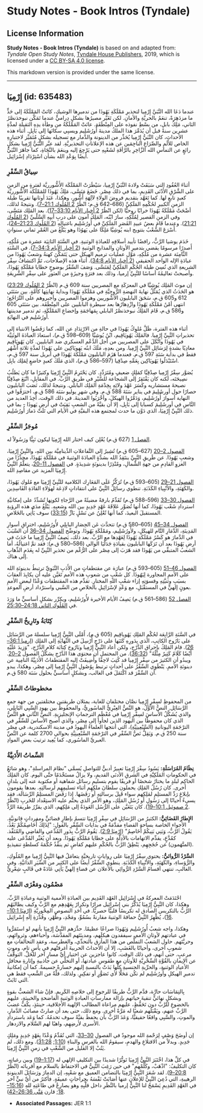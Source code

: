 # Study Notes - Book Intros (Tyndale)

## License Information

**Study Notes - Book Intros (Tyndale)** is based on and adapted from: _Tyndale Open Study Notes_, [Tyndale House Publishers](https://tyndaleopenresources.com/), 2019, which is licensed under a [CC BY-SA 4.0 license](https://creativecommons.org/licenses/by-sa/4.0/legalcode.en).

This markdown version is provided under the same license.



--------------------------------

## إِرْمِيَا (id: 635483)

عندما دَعَا الله النَّبَيَّ إِرْمِيا لتحذيرِ مَمْلَكَةِ يَهُوذَا من تدميرِها الوشيكِ، كانَتْ المَمْلَكَةُ إلى حَدٍّ ما مزدَهِرَةً، تنعَمُ بالحريَّةِ والأمانِ. لكن تَغَيَّر مصيرُها بشكلٍ دِراميٍّ عندما تَمَكَّن نبوخذنصَّرُ الثاني، مَلِكُ بابلِ، من بسْطِ نفوذه على المِنْطَقَةِ. عانَتْ المَمْلَكَةُ من وطأة يدِهِ الثقيلةِ لمدَّةِ عشرين سنةً قبل أن يُدَمِّرَ هذا الملكُ مدينةَ أُورُشَلِيم ويسبِي سكانَها إلى بَابِل. أثناء هذه الأحداث، كان النَّبَيُّ إِرْمِيا يُحَذِّر من الدينونة والدَّمار مع تسجيله بشكلٍ مُتَمَيِّز لاختبارِهِ الخاص للأَلَمِ والصِّرَاعِ الناجِمَين عن هذه الإعلاناتِ التحذيريَّةِ. لقد عبَّر النَّبَيُّ إِرْمِيا بشكلٍ رائعٍ عن التماسِ الله الزَّاخِرِ بالرَّأفَةِ لشَعْبِهِ حتى يَرْجِعَ إليه وينعَمَ بالنَّجَاةِ، كما جاهَرَ النَّبَيُّ أيضًا بِوَعْدِ الله بشأن اسْتِرْدَادِ إسْرَائِيل.

### سِياقُ السِّفْرِ

أثناءَ العُقُودِ التي سَبَقَتْ ولادةَ النَّبَيِّ إِرْمِيا، سَيْطَرَتْ المَمْلَكَة الأَشُّورريَّة لفترةٍ من الزمنِ على الشَّرْقِ الأَدْنَى القَدِيمِ، بما في ذلك مِصْر. خَضَعَ مَنَسَّى، مَلِكُ يَهُوذَا للمَمْلَكَة الأَشُّورريَّة كعبدٍ تابعٍ لها. كما تَعَهَّد بتقديم فروضَ الولاءِ لآلِهَةِ أَشُّورِ، وهكذا، عَبَدَ أوثانها تقريبًا طيلة الزمنِ الكبيرِ لحُكْمِهِ المَلَكِيِّ (686–642 ق.م؛ انْظُرْ [2 المُلُوك 21:1–7](https://ref.ly/2Kgs21:1-2Kgs21:7)). ونتيجةً لذلك، أضْحَتْ مَمْلَكَةُ يَهُوذَا خرابًا روحيًّا (لكن انْظُرْ [2 أخبار الأيام 33:10–17](https://ref.ly/2Chr33:10-2Chr33:17)). بعد المَلِك مَنَسَّى، وفي الزمنِ القصير لِمُلْكِهِ، سارَ ابْنُه، المَلِكُ آمون على دربِ أبيِهِ السَّلْبيِّ ([2 المُلُوك 21:21](https://ref.ly/2Kgs21:21)). وعندما قَامَ بعضُ عبيدِ القَصَرِ المَلَكِيِّ في أُورُشَلِيم باغتيالِهِ ([2 المُلُوك 21:23–24](https://ref.ly/2Kgs21:23-2Kgs21:24))، أَسْرَعَ الشَّعْبُ بتتويج ابنه يُوشِيَّا مَلِكًا على يَهوُذَا وهو يَبْلُغُ من العُمْرِ ثماني سنواتٍ.

خَدَمَ يوشيا الرَّبُّ، رافضًا تأييد أسلافِهِ للعبادَةِ الوثنيةِ. في السَّنَةِ الثانِيَة عشرة من مُلْكِهِ، أَصدرًا مرسومًا يقضي بتدميرِ الأوثانِ والمذابحِ الوثنيةِ ([2 أخبار الأيام 34:3–7](https://ref.ly/2Chr34:3-2Chr34:7)). في السَّنَةِ الثَّامِنَة عشرة من مُلْكِهِ، مَوَّل عمليات ترميم الهيكلِ حتى يَتَمَكَّنَ كهنةُ وشعبُ يَهُوذَا من عبادَةِ الإله الواحد الحقيقي ([2 أخبار الأيام 34:8](https://ref.ly/2Chr34:8)). أثناء هذه الإصلاحات، تَمَّ اكتشافُ سِفْر الشريعةِ الذي نُسِيَ طيلة الحُكْمِ المَلَكِيِّ لِمَنَسَّى. وَصَفَ السِّفْرُ بوضوحٍ خطايا مَمْلَكَةِ يَهُوذَا، وأصبحتْ تعاليمُهُ أساسًا للنَّبِيِّ إرميا، وذلك بعد فترَةٍ وجيزَةٍ من العثورِ على سِفْرِ الشَّرِيعَةِ.

إن موتَ المَلِك يُوشِيَّا في المعرَكَةِ مع المصريين سنة 609 ق.م (انْظُرْ [2 المُلُوك 23:29](https://ref.ly/2Kgs23:29)) هو الحَدَثُ الذي يُمَثِّلُ نهايةَ النهضةِ الرُّوحيَّةِ في مَمْلَكَةِ يَهُوذَا وبدايةَ نهايتِها كأُمَّةٍ. بين سَنَتَي 612 و605 ق.م، سَحَقَ البابليون الأشُّوريين وهزموا المصريين وأجبروهم على التَّرَاجُع؛ انتهى أمْنُ مَمْلَكَةِ يَهُوذَا وازْدِهارُها بعد سيطرةِ البابليين على المِنْطَقَة. بين سَنَتَي 605 و586 ق.م، قَامَ المَلِكُ نبوخذنصَّرُ البابلي بِمَهاجَمَةِ وإخضاعِ المَمْلَكَةِ، ثم تدمير مدينتها أُورُشَلِيم في النهايَةِ.

أثناء هذه الفترة، ظَلَّ مُلوكُ يَهُوذَا في حالةِ من الارْتِدَادِ عن الله، كما رَفَضُوا الانتباهَ إلى تحذيراتِ النَّبِيِّ إِرْمِيا. فالمَلِكُ يَهُويَاقِيم، ابْنُ يُوشِيَّا (609–598 ق.م)، استعادَ العبادَةَ الوثَنِيَّة في يَهُوذَا واتَّكَلَ على المصريين من أجل الدَّعْم العسكري ضد البابليين. كان يَهُويَاقِيم معادِيًا بشدةٍ لِرَسَائِل النَّبِيِّ إِرْمِيا. ومن بعدِهِ، مَلَكَ ابنُه يَهويَاكِين على يَهُوذَا لمدَّةِ ثلاثةِ أَشْهُر فقط في بداية سَنَةِ 597 ق.م. فعندما هَزَمَ البابليون مَمْلَكَةَ يَهُوذَا في أبريل سنة 597 ق.م، اسْتَبْدَلُوا يَهُويَاكِين بِعَمِّهِ صِدْقِيا (597–586 ق.م)، الذي مَلَكَ كعبدٍ خاضعٍ لِمَلِك بابِل.

يُصَوَّر سِفْرُ إِرْمِيا صِدْقِيَّا كمَلِكٍ ضعيفٍ ومُتَرَدِّدٍ. كان يَحْتَرِمُ النَّبِيِّ إِرْمِيَا وكثيرًا ما كان يَطلُبُ نصِيحَتَه، لكنه كان يَفْتَقِرُ إلى الشجاعة للسَّيْرِ في طريقِ الرَّبِّ. في المقابِلِ، اتَّبَعَ صِدْقِيَّا نصيحةَ مستشاريه وكَسَرَ عَهْدَ ولائِهِ بِخِدْمَةِ المَلِك البابلي. ونتيجةً لذلك، نَصَبَ البابليون حصارًا حول أورشَلِيمَ في يناير سَنَةَ 588 ق.م. وفي شهرِ يوليو سَنَة 586 ق.م، اخترَقُوا في النهاية أسوارَ أُورُشَلِيم، وَدَمَّرُوا الهيكلَ، وأخْرَبُوا المدينةَ. في ذلك الوقت، أُخِذَ العديد من النَّاسِ في أورشَلِيمَ كسبايا إلى بَابِل، إلا أن بقيَّةً من الشعبِ بَقِيَتْ في أرضِ يَهوذَا \- بما في ذلك النَّبِيِّ إِرْمِيَا، الذي دَوَّن ما حدث لمجتمع هذه البقيَّةِ في الأيام التي تَلَتْ دَمارَ أُورُشَلِيم.

### مُوجَزُ السِّفْرِ

[الفصل 1](https://ref.ly/Jer1:1-Jer1:19) (627 ق.م) يُعْلِن كيف اختار الله إِرْمِيَا ليكون نَبِيًّا ورَسُولاً له.

[الفصول 2–20](https://ref.ly/Jer2:1-Jer20:18) (627–605 ق.م) تُشِيرُ إلى التَّفاعلاتِ الدِّينامِيَّة بين اللهِ، والنَّبِيِّ إِرْمِيَا، وشعبِ يَهُوذَا. عن طَرِيقِ النَّبِيِّ ينتَقِدُ الله بشدَّةٍ العبادَةَ الوثنيةَ في مَمْلَكَةِ يَهُوذَا، محذِّرًا من الغزوِ القادِمِ من جهةِ الشِّمالِ، ومُنْذِرًا بدينونَةٍ شدِيدَةٍ. في [الفصول 11–20](https://ref.ly/Jer11:1-Jer20:18)، يتعلَّمُ النَّبِيِّ إِرْمِيَا المزيد عن مقاصِدِ الله.

[الفصول 21–29](https://ref.ly/Jer21:1-Jer29:32) (605–593 ق.م) تُرَكِّزُ عَلَى المَعَارِك الكلامية للنَّبِيِّ إِرْمِيَا مع مُلوكِ يَهُوذَا، والكَهَنَةِ، والأَنْبِياءِ الكَذَبَةِ. تنطوي رسائِلُ النَّبِيِّ على انتقاداتٍ لاذِعَة لهؤلاءِ القادَةِ الفَاسِدِين.

[الفصول 30–33](https://ref.ly/Jer30:1-Jer33:26) (596–588 ق.م) تُقَدِّمُ بارقةً مضيئَةً من الرَّجاءِ لكونِها تُشَدِّدُ على إمكانيَّةِ استردادِ شَعْب يَهُوذَا، كما أنها تُصَوِّر عَلاقَةَ عَهْدٍ جَدِيدٍ بين الله وشعبِهِ. يَبْلُغُ مدَى هذه الرؤيةِ المستقبلَ البعيدَ، كما أنها تُعْلِنُ عن نَسْلٍ بَارٍّ ([33:15](https://ref.ly/Jer33:15)) سوف يَأْتِي بالخَلاصِ.

[الفصول 34–45](https://ref.ly/Jer34:1-Jer45:5) (605–580 ق.م) تتحدَّث عَن الحِصَارِ البابِلِي لأُورُشَلِيم، اختراقِ أسوارِ المَدِينَةِ، الدَّمَارِ التَّام للهيكَلِ، ولأُورُشَلِيم، ومَمْلَكَةِ يَهُوذَا. وتوضِّح [الفصول 34–36](https://ref.ly/Jer34:1-Jer36:32) أن السَّبَبَ في الدَّمارَ هو كَسْرُ مَمْلَكَةِ يَهُوذَا لِعَهْدِها مع الرَّبِّ. بعد ذلك، يَصِفُ النَّبِيُّ إِرْمِيا ما حَدَثَ في أرضِ يَهُوذَا بعد أن تَرَكَها البابليون بقيادَةِ جَدَلْيَا الوالي (586–580 ق.م): فقد تمَّ اغتيالُهُ، أما الشعبُ المتبقِّي من يَهُوذَا فقد هَرَبَ إلى مِصْر على الرُّغْم من تحذيرِ النَّبِيِّ له بِعَدَمِ الذِّهابِ إلى هناك.

[الفصول 46–51](https://ref.ly/Jer46:1-Jer51:64) (605–593 ق.م) عبارَة عن مقتطفاتٍ من الأَدَبِ النَّبَوِيِّ ترتبطُ بدينونَةِ الله على الأممِ المجاورة لِيَهُوذَا. كل شَعْبٍ من شعوبِ هذه الأمم تَعَيَّن عليه أن يكابِدَ العقابَ بسبَبِ وثنيَّتِهِ وقسوَتِهِ إزاء شعْبِ اللهِ المختارِ. تقدِّم هذه المقتطفات وَعْدًا لبعضِ الأممِ بعونٍ إلهيٍّ في المستقْبَلِ، مع وَعْدٍ لإسْرَائِيلِ بالخلاصِ من السَّبي واسترْداد أرضِ الموعدِ.

[الفصل 52](https://ref.ly/Jer52:1-Jer52:34) (586–561 ق.م) يَصِفُ الأيام الأخيرة لأُورُشَلِيم، ويكرِّر بشكلٍ أساسيٍّ ما وَرَدَ في [المُلُوك الثاني 24:18–25:30](https://ref.ly/2Kgs24:18-2Kgs25:30).

### كِتَابَةُ وتَارِيخُ السِّفْرِ

في السَّنَةِ الرَّابِعَة لحُكْمِ المَلِكِ يَهُوياقِيم (605 ق.م)، أَمْلَى النَّبِيُّ إِرْمِيا سلسلةَ من الرَّسَائِل على بَارُوخ الكاتِبِ، الذي بِدَورِهِ كَتَبَها على دَرْجٍ أُرْسِلَ في النِّهايَةِ إلى المَلِكِ ([إرميا 36:1–26](https://ref.ly/Jer36:1-Jer36:26)). قامَ المَلِكُ بإحراق الدَّرْجِ، ولكن أعاد النَّبِيُّ إِرْمِيا وبَارُوخ كِتابَة كلام الدَّرْجِ، "وَزِيدَ عَلَيْهِ أَيْضًا كَلَامٌ كَثِيرٌ مِثْلُهُ" ([36:32](https://ref.ly/Jer36:32)). من المحتملِ أن محتوَى هذا الدَّرْجِ يشكِّلُ الفصول [2–20](https://ref.ly/Jer2:1-Jer20:18). ويبدُو أن الكثيرَ من سِفْر إِرْمِيا قد كُتِبَ لاحِقًا وأُضِيفَتْ إليه المقتطفاتُ الأَدَبِيَّةُ النامِية عن دينونَةِ الأممِ. يَنْطَوِي السِّفْرُ على أحداثٍ ترتبط بِوُصُولِ النَّبِيُّ إِرْمِيا إلى مِصْر، وهكذا، يبدو أن السِّفْرَ قد اكْتَمَلَ في الغالب، وبشكلٍ أساسيٍّ بحلول سَنَة 580 ق.م.

### مخطوطاتُ السِّفْرِ

من المحفوظِ لسِفْرِ إِرْمِيا نصَّان مختلفان للغاية، يمثلان طريقتين مختلفتين من جهة جمعِ الرَّسَائِل. النصُّ الأوَّلُ، هو النَّصُّ العِبْرِيُّ الماسُورِيُّ، والمحفُوظُ بين يهودِ السَّبِي البَابِلِي، والذي يُشَكِّلُ الأساسَ لسِفْرِ إِرْمِيا في مُعْظَمِ الترجماتِ الإنجليزيةِ. النصُّ الثَّاني هو النَّصُّ الذي كان محفوظًا بين اليهود الذين لجأوا إلى مِصْر، والذي أصبح الأساسَ للسِّفْرِ في الترْجَمَةِ اليونانيةِ (السَّبْعِينِيَّةِ)، التي أنتجها العلماءُ اليهودُ في مدينة الاسكندرية، في مِصْر سنة 250 ق.م. وَيَقِلُّ نَصُّ السِّفْرِ في الترْجَمَةِ السَّبْعِينِيَّةِ بحوالي 2700 كلمة عن النَّصِّ العبريِّ الماسُوري، كما يُعِيد ترتيبَ بعضِ الموادِ.

### السِّماتُ الأَدَبِيَّةُ

**نِظَامُ المُرَاسَلَةِ:** يَسُودُ سِفْرَ إِرْمِيَا تعبيرٌ أدبيٌّ للتواصلِ يُسمَّى "نظامَ المراسلةِ"، وهو شائعٌ في الحكوماتِ المَلَكِيَّةِ في الشرقِ الأدنَى القديمِ، ولا يزالُ مستَخْدَمًا حتَّى اليوم. كان المَلِكُ الحاكِم لبلدٍ ما يختارُ شخصًا أو فريقًا يقوم بتسليمِ رسائل شفاهية أو مكتوبة عنه إلى بلدانٍ أخرى. كان رُسُلُ المَلِكِ يحملون سلطانَ ملكِهِم أثناء تسليمِهِم لرسالتِهِ. بعدها يقومون بإبلاغ رَدِّ المستلِمِ لمَلِكِهم سواء قَبِلَ برسالتِهِ أو رَفَضَها. إذا رَفَضَ المستلِمُ الرِّسَالَة، فقد يسيءُ أحيانًا إلى رَسُولِ أو رُسُلِ المَلِكِ، وهو الأمر الذي يحتِّم عليه الاستِعْداد للحَربِ (انْظُرْ [2 صموئيل 10:1–19](https://ref.ly/2Sam10:1-2Sam10:19)). كان يَتَعَيَّن على الرُّسُل العَودَةُ إلى مَلِكِهم، الذي يقرِّرُ طريقةَ الرَّدِّ.

**الإِطارُ القَضَائِيُّ:** الكثيرُ من الرَّسَائِلِ في سِفْرِ إِرْمِيَا تتسمُ بإطارٍ قضائيٍّ ومفرداتٍ قانونيَّةٍ. الأجواء الخاصة بساحةِ القضاءِ مقدَّمَةٌ في بدايات السِّفْرِ بالقولِ: "لِذَلِكَ أُخَاصِمُكُمْ بَعْدُ، يَقُولُ ٱلرَّبُّ، وَبَنِي بَنِيكُمْ أُخَاصِمُ" ([إِرْمِيَا 2:9](https://ref.ly/Jer2:9)). يَقُومُ الرَّبُّ بِدَورِ المُدِّعي والقاضِي والمُنَفِّذ. كمُدَّعٍ، يقدِّم الاتهامات بالأدِلَّةِ على خطايا مَمْلَكَةِ يَهُوذَا. وبعد أن يُعَبِّر المُدَّعَى عليه (المتَّهَمون) عن حُجَجِهِم، يَنْطِقُ الرَّبُّ بالحُكْمِ عليهم كقاضٍ ثم ينفِّذُ حُكْمَهُ كسلطةٍ تنفيذيةٍ.

**السَّرْدُ الرُّوائيُّ:** يحتوي سِفْرُ إِرْمِيَا على رِواياتٍ تاريخيَّةٍ يتعامَلُ فيها النَّبِيُّ إِرْمِيا مع المُلُوكِ، والرُّؤساءِ، والكَهَنَةِ، والأَنْبِياءِ الكَذَبَةِ. ينطوي السِّفْرُ أيضًا على الكثير من السِّيَرِ الذاتيَّةِ. وفي الغالبِ، تنتهي أقسامُ السَّرْدِ الرُّوائِي بالأعلان عن قضاءٍ إلهيٍّ يَأتِي عَادَةً في قَالبٍ شِعْرِيٍّ.

### مَضْمُون ومَغْزَى السِّفْرِ

احْتَدَمَتْ المعركةُ في إِسْرَائِيل العَهْد القَدِيم بين العبادَةِ الأممية الوثنية وعبادَةِ الرَّبِّ. وهكذا، كان النَّبِيُّ إِرْمِيَا يُذَكِّرُ بني إِسْرائِيل مرارًا وتكرارً بِعَهْدِهِم مع الرَّبِّ وكيف يطالبَهُم الرَّبُّ بالتكريس الصادق له تكريسًا قلبيًّا حصريًّا. في أحَدِ النصوصِ المِحْورِيَّةِ ([إِرْمِيَا 10:1–16](https://ref.ly/Jer10:1-Jer10:16))، يُظْهِرُ النَّبِيُّ حماقةَ الوثنيةَ مقارنةً بسُمُوِّ، ومَجْدِ، وطُهْرِ، وقُدْرَةِ إلهِ إِسْرائِيل.

وهكذا، واجه شعبُ أُورُشَلِيم وَيَهُوذَا صراعًا عظيمًا. حذَّرَهم النَّبِيُّ إِرْمِيَا بأنهم لو استَمَرُّوا في عبادتهم لأوثانِ الأمم، سيفقدون هيكلَهم، ومدينَتَهم المقدَّسَة، وأحباءهم، وثرواتَهِم، وحريَّتَهم. حاول الشعبُ التملُّص من هذا المأزق بالتحدِّي، والغطرسة، وعقد التحالفاتِ مع شعوبٍ أخرى، وأحيانًا بالغَضَبِ، إلا أن الأحداثَ الحربيةَ أغرقتْهم في يأسٍ تام، وموتٍ مرعبٍ. حتى أنهم، في ذلك الوقت، كانوا عاجزين عن اختيارِ أيِّ مسارٍ آخر للحَلِّ. التوقُّفُ عن الإيمانِ بالقُوَّةِ السِّحْرِيَّةِ للأوثانِ مع طقوسِ عبادتها، أو التخلِّي عن جاذبيةِ وإثارةِ محافلِ الأعيادِ الوثنيةِ، والحرِّيةِ الجنسيةِ كلُّها بَدَتْ بالنسبةِ إليهم خسارةً جسيمةً. كما أن إمكانيةَ تدميرِ الهيكلِ وأُورُشَلِيم لم تكُن مَحَلًّا لأي تَصَوُّرٍ أو تفكِيرٍ. ولذلك، قلَّةٌ من الشَّعبِ فقط هي التي تَابَتْ.

بِالتِمَاسَات حارَّة، قدَّم الرَّبُّ طريقًا للرجوعِ إلى خلاصِهِ الكَرِيمِ. فإنْ شاءَ الشعبُّ بقوةٍ وبشكلٍ نهائيٍّ تنقيةَ حياتهم بإزالة ممارساتِ العبادةِ الوثنيةِ الفاضحةِ والخبيثةِ، عليهم بالخضوعِ للرَّبِّ دون تَحَفُّظٍ، عليهم مراعاة المطالب الإلهية الأخلاقية، حينئذٍ، يكُفُّ غضبُ الرَّبِّ عنهم، ويَقْبَلُهم شعبًا له مَرَّةً أخرى. ومع ذلك، حتى بعد أن صارتْ مصائبُ الدَّمارِ، والموتِ، والسَّبِي واقعًا حقيقيًّا، وَعَدَ الرَّبُّ بأن يحفظَ بقيَّةً سوف تخدمُهُ. كما وَعَد باستردادِ الأسرى لأرضِهِم، واهبًا لهم السَّلام والازدهار.

إن أوضَحَ وَصْفٍ لِرَحْمةِ الله موجودٌ في الفصولِ [30–33](https://ref.ly/Jer30:1-Jer33:26)، التي تُقَدِّمُ وَعْدًا بِعَهْدٍ جَدِيدٍ ومَلِكٍ جَدِيدٍ. وبدلاً من الاقتلاعِ والهدمِ، سيقومُ الله بالغرسِ والبناءِ ([1:10](https://ref.ly/Jer1:10); [31:28](https://ref.ly/Jer31:28)). ومع ذلك، لم يَتُبْ إلا القليل من الشَّعْبِ في زمنِ النَّبِيُّ إِرْمِيَا.

في كلِّ هذا، اخْتَبَرَ النَّبِيُّ إِرْمِيَا تَوتُّرًا شديدًا بين التكليفِ الإلهي له ([1:17–19](https://ref.ly/Jer1:17-Jer1:19)) وبين رغباتِهِ. كان التكليفُ: "اذْهَبْ، وكَلِّمْهم" في حين رَغِبَ النَّبِيُّ في الاحتفاظ بالسلام مع أقربائه (انْظُرْ [20:8–9](https://ref.ly/Jer20:8-Jer20:9)). لقد شَعَرَ النَّبِيُّ إِرْمِيَا بالتضامن العميق مع شعْبِهِ، إن الدمارَ ورَسَائِلَ الدينونةِ الرهيبةِ، التي دُعِيَ النَّبِيُّ للإعلانِ عنها أصَابَتْ نَفْسَهُ بجِراحاتٍ عميقَةٍ. فأكثرُ من أيِّ نبيٍّ آخر في العَهْدِ القَدِيمِ يَسْمَحُ لنا النَّبِيُّ إرميا بالنَّظَرِ داخل قلْبِهِ وهو يصارِعُ في طاعَتِهِ للهِ ([15:16–18](https://ref.ly/Jer15:16-Jer15:18); قارن [مَتَّى 26:36–42](https://ref.ly/Matt26:36-Matt26:42)).

* **Associated Passages:** JER 1:1


